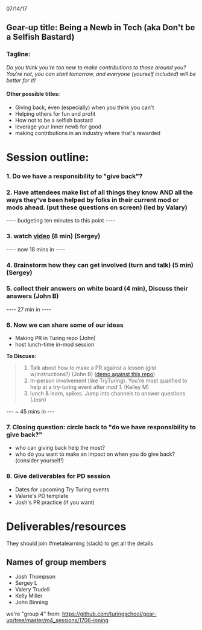 07/14/17

## Gear-up title: Being a Newb in Tech (aka Don't be a Selfish Bastard)

### Tagline:

_Do you think you're too new to make contributions to those around you? You're not, you can start tomorrow, and everyone (yourself included) will be better for it!_

#### Other possible titles:
- Giving back, even (especially) when you think you can't
- Helping others for fun and profit
- How not to be a selfish bastard
- leverage your inner newb for good
- making contributions in an industry where that's rewarded



# Session outline:


### 1. Do we have a responsibility to "give back"?

### 2. Have attendees make list of all things they know AND all the ways they've been helped by folks in their current mod or mods ahead.  (put these questions on screen) (led by Valary)

---- budgeting ten minutes to this point ----

### 3. watch [video](https://youtu.be/nXIIW8TusWw?t=9m58s) (8 min) (Sergey)

---- now 18 mins in ----

### 4. Brainstorm how they can get involved (turn and talk) (5 min) (Sergey)

### 5. collect their answers on white board (4 min), Discuss their answers (John B)


---- 27 min in ----


### 6. Now we can share some of our ideas
  - Making PR in Turing repo (John)
  - host lunch-time in-mod session

  **To Discuss:**

> 1. Talk about how to make a PR against a lesson (gist w/instructions?) (John B) ([demo against this repo](https://github.com/turingschool/front-end-curriculum/blob/gh-pages/projects/ideabox.md))
> 2. In-person involvement (like TryTuring). You're most qualified to help at a try-turing event after _mod 1_. (Kelley M)
> 3. lunch & learn, spikes. Jump into channels to answer questions (Josh)

--- ~ 45 mins in ---

### 7. Closing question: circle back to "do we have responsibility to give back?"
  - who can giving back help the most?
  - who do you want to make an impact on when you do give back? (consider yourself!)

### 8. Give deliverables for PD session

- Dates for upcoming Try Turing events
- Valarie's PD template
- Josh's PR practice (if you want)


# Deliverables/resources

They should join #metalearning (slack) to get all the details

## Names of group members

- Josh Thompson
- Sergey L
- Valery Trudell
- Kelly Miller
- John Binning



we're "group 4" from:
https://github.com/turingschool/gear-up/tree/master/m4_sessions/1706-inning
